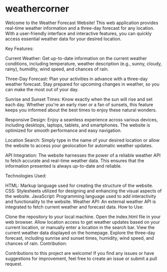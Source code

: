 # weathercorner

Welcome to the Weather Forecast Website! This web application provides real-time weather information and a three-day forecast for any location. With a user-friendly interface and interactive features, you can quickly access essential weather data for your desired location.

Key Features:

Current Weather: Get up-to-date information on the current weather conditions, including temperature, weather description (e.g., sunny, cloudy, rainy), humidity, wind speed, and chances of rain.

Three-Day Forecast: Plan your activities in advance with a three-day weather forecast. Stay prepared for upcoming changes in weather, so you can make the most out of your day.

Sunrise and Sunset Times: Know exactly when the sun will rise and set each day. Whether you're an early riser or a fan of sunsets, this feature keeps you informed about the best times to enjoy these natural wonders.

Responsive Design: Enjoy a seamless experience across various devices, including desktops, laptops, tablets, and smartphones. The website is optimized for smooth performance and easy navigation.

Location Search: Simply type in the name of your desired location or allow the website to access your geolocation for automatic weather updates.

API Integration: The website harnesses the power of a reliable weather API to fetch accurate and real-time weather data. This ensures that the information presented is always up-to-date and reliable.

Technologies Used:

HTML: Markup language used for creating the structure of the website.
CSS: Stylesheets utilized for designing and enhancing the visual aspects of the website.
JavaScript: Programming language used to add interactivity and functionality to the website.
Weather API: An external weather API is integrated to fetch current weather and forecast data.
How to Use:

Clone the repository to your local machine.
Open the index.html file in your web browser.
Allow location access to get weather updates based on your current location, or manually enter a location in the search bar.
View the current weather data displayed on the homepage.
Explore the three-day forecast, including sunrise and sunset times, humidity, wind speed, and chances of rain.
Contribution:

Contributions to this project are welcome! If you find any issues or have suggestions for improvement, feel free to create an issue or submit a pull request.
